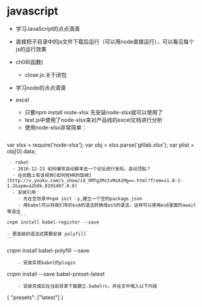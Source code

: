 # javascript
- 学习JavaScript的点点滴滴
 - 直接把子目录中的js文件下载后运行（可以用node直接运行），可以看见每个js的运行效果
 - ch08(函数)
   - close.js:关于闭包

- 学习node的点点滴滴
 - excel
   - 只要npm install node-xlsx 先安装node-xlsx就可以使用了
   - test.js中使用了node-xlsx来对产品线的excel文档进行分析
   - 使用node-xlsx非常简单：
   ```
var xlsx = require('node-xlsx');
var obj = xlsx.parse('gitlab.xlsx');
var plist = obj[0].data;
```
 - robot
  - 2016-12-23 如何编写自动脚本去一个论坛进行发帖，自动顶贴？
  - 在优酷上有该视频[如何抢HR的饭碗](http://v.youku.com/v_show/id_XMTg2MzIxMzA1Mg==.html?from=s1.8-1-1.2&spm=a2h0k.8191407.0.0)
  - 安装引用：
    - 先在空目录中npm init -y,建立一个空的package.json
    - 用babel可以将我们写的es6的语法转换成es5的语法，这样可以使用es6里面的await等语法
    ```
cnpm install babel-register --save
```
    - 更高级的语法还需要安装 polyfill
    ```
cnpm install babel-polyfill --save
```
    - 安装实现babel的plugin
```
cnpm install --save babel-preset-latest
```
    - 安装完成后在当前目录下面建立.babelrc，并在文中填入以下内容
```
{
  "presets": ["latest"]
}
```
